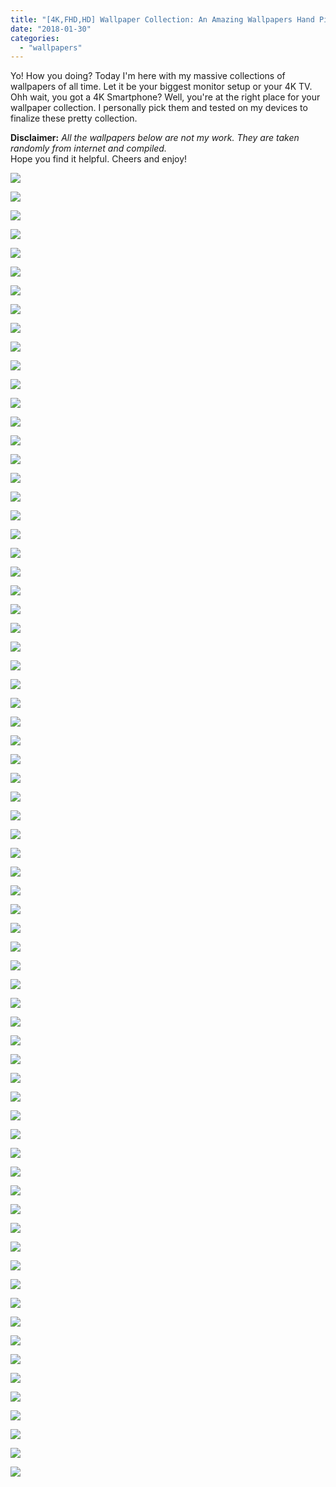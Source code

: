 ```yaml
---
title: "[4K,FHD,HD] Wallpaper Collection: An Amazing Wallpapers Hand Picked From The Internet"
date: "2018-01-30"
categories: 
  - "wallpapers"
---
```


Yo! How you doing? Today I'm here with my massive collections of wallpapers of all time. Let it be your biggest monitor setup or your 4K TV. Ohh wait, you got a 4K Smartphone? Well, you're at the right place for your wallpaper collection. I personally pick them and tested on my devices to finalize these pretty collection.  
  
**Disclaimer:** _All the wallpapers below are not my work. They are taken randomly from internet and compiled._  
Hope you find it helpful. Cheers and enjoy!  
  

[![](images/30.jpg)](https://2.bp.blogspot.com/-WtRegOlLGPs/Wm9vYPvYUdI/AAAAAAAAMS4/k2GN_Kw-Q-wIzT2cQL0r61tCZN596Nn1QCEwYBhgL/s1600/30.jpg)

  

[![](images/31.jpg)](https://2.bp.blogspot.com/-JBQoWeWnTbQ/Wm9vYUy1lNI/AAAAAAAAMS0/t4cVbnXRT6Uzdyl3jCOzdWAnjTAXVuLWACEwYBhgL/s1600/31.jpg)

  

[![](images/32.jpg)](https://3.bp.blogspot.com/-W8ZUPV1pU8E/Wm9vZyumFkI/AAAAAAAAMS4/3srv6M0xpoMh3Y3hLmsVuxljcdjxsbTAwCEwYBhgL/s1600/32.jpg)

  

[![](images/33.jpg)](https://2.bp.blogspot.com/-5nlqdUDU37k/Wm9vZaiPlEI/AAAAAAAAMS8/S5Zfeorm9FcokxnGk_cjKPhb-K9vSOYWgCEwYBhgL/s1600/33.jpg)

  

[![](images/37.jpg)](https://2.bp.blogspot.com/-TRcMgZ6xGO0/Wm9va5RRazI/AAAAAAAAMS0/LyqvdjpwEYYLH_MA536RTNlFrz_69lxfgCEwYBhgL/s1600/37.jpg)

  

[![](images/36.jpg)](https://2.bp.blogspot.com/-JxWJRj8CY-Y/Wm9va3puDPI/AAAAAAAAMS4/17ceYQZSfKEioLrDnh84y2mS9rzL5ph4wCEwYBhgL/s1600/36.jpg)

  

[![](images/35.jpg)](https://2.bp.blogspot.com/-NoRlbr5fbr0/Wm9vaQxfBcI/AAAAAAAAMSw/ybju_6FB3G0Zd1kaua612jRLZTYJ1kXUwCEwYBhgL/s1600/35.jpg)

  

[![](images/34.jpg)](https://3.bp.blogspot.com/-Ig7jdMMz3IE/Wm9vZoVyDII/AAAAAAAAMSw/zZlR6k4wzRUpYCadANEjAWYYnhOageHcwCEwYBhgL/s1600/34.jpg)

  

[![](images/38.jpg)](https://3.bp.blogspot.com/-UHm3UUjY3sA/Wm9vbVC_KPI/AAAAAAAAMTA/b0ktulu97149f_9Mje_WIYIRnuHOuYz1ACEwYBhgL/s1600/38.jpg)

  

[![](images/39.jpg)](https://3.bp.blogspot.com/-g8nNFcU4nq4/Wm9vb75zETI/AAAAAAAAMS4/zYqfliejca0CLF1kvsLd-8Qj34tTaGfBgCEwYBhgL/s1600/39.jpg)

  

[![](images/10.jpg)](https://1.bp.blogspot.com/-iHC7QCQt1_Y/Wm9vPTvpYsI/AAAAAAAAMS8/D4e_tmfGmLgsaIZoncA142Jlr8GjOqGiQCEwYBhgL/s1600/10.jpg)

  

[![](images/3.jpg)](https://3.bp.blogspot.com/-Jx3CN1fbHcc/Wm9vXxG_4yI/AAAAAAAAMS8/LSxxjfkLdc0aANtsJznZ2MpwET0H8IfcACEwYBhgL/s1600/3.jpg)

  

[![](images/2.jpg)](https://1.bp.blogspot.com/-ctGHUSgJXlE/Wm9vTllGGSI/AAAAAAAAMS0/EB22myTrCJkTkz16-pgaa4B7F8MScOA6QCEwYBhgL/s1600/2.jpg)

  

[![](images/1.jpg)](https://3.bp.blogspot.com/--cOLmAWd5LU/Wm9vPacO1MI/AAAAAAAAMTA/QeBrRZXkKBcXehiC_QjbEppyxqpc9ovFQCEwYBhgL/s1600/1.jpg)

  

[![](images/11.jpg)](https://2.bp.blogspot.com/-OBU8y93akX8/Wm9vPTyHpiI/AAAAAAAAMS0/Se5fW7YuszgRInwUH6zLuxiTbg6-M5gAwCEwYBhgL/s1600/11.jpg)

  

[![](images/12.jpg)](https://4.bp.blogspot.com/-oRDGQIz3zPI/Wm9vQxuHi3I/AAAAAAAAMS0/_TRLywUf0vAwwbeAIrSWWQ_th_b9e-u0wCEwYBhgL/s1600/12.jpg)

  

[![](images/13.jpg)](https://1.bp.blogspot.com/-tsz35sylWuU/Wm9vRNdYUgI/AAAAAAAAMS4/tqGWyFuf5uoIsgOBYpcf6Mheb52hHKQxgCEwYBhgL/s1600/13.jpg)

  

[![](images/17.jpg)](https://3.bp.blogspot.com/-eGUvXBVyBs0/Wm9vSe4suVI/AAAAAAAAMS4/AleNGf6G5mwSlLABp2FScD2nGvs6On6QgCEwYBhgL/s1600/17.jpg)

  

[![](images/16.jpg)](https://4.bp.blogspot.com/-BlQzqs1zfa8/Wm9vSoZK6BI/AAAAAAAAMS0/FS61-Jb8Qf8ZzK2RAU60u9KkpYgC1e3CQCEwYBhgL/s1600/16.jpg)

  

[![](images/21.jpg)](https://4.bp.blogspot.com/-wvAGCHeruvs/Wm9vUVmWNWI/AAAAAAAAMTA/98vIbmjY1KQujui-gikGE7E022Cx-fATACEwYBhgL/s1600/21.jpg)

  

[![](images/20.jpg)](https://2.bp.blogspot.com/-7qWTFVNHnvA/Wm9vUDD0tTI/AAAAAAAAMS4/VuCk4zgnIhYh76kYA958elfgc7coV9I0gCEwYBhgL/s1600/20.jpg)

  

[![](images/19.jpg)](https://1.bp.blogspot.com/--oP8FZdt-_g/Wm9vTcUTYoI/AAAAAAAAMTA/x9RHNEh_2eYQBMlEizde1PIEa59MFR9SwCEwYBhgL/s1600/19.jpg)

  

[![](images/15.jpg)](https://3.bp.blogspot.com/-8AxL_q3Xkxs/Wm9vRuYSXyI/AAAAAAAAMTA/3gyxsOLkD4QbHaKacPgdO2HswybisGTwgCEwYBhgL/s1600/15.jpg)

  

[![](images/14.jpg)](https://3.bp.blogspot.com/-8y7n-k9-rDs/Wm9vRECsxcI/AAAAAAAAMSw/C4hBmSCYH1go8T0OP7p56CxpRfRyoE2FQCEwYBhgL/s1600/14.jpg)

  

[![](images/18.jpg)](https://3.bp.blogspot.com/-fxaQNONS_sQ/Wm9vShRsBfI/AAAAAAAAMS4/cHdXaZ1gIEg7VuJoQF2-u2M64BFjrpmYgCEwYBhgL/s1600/18.jpg)

  

[![](images/25.jpg)](https://4.bp.blogspot.com/-zUkv_Vog_S4/Wm9vVpYYU2I/AAAAAAAAMSw/wF4GuvZKGa0TVpSgHfpTUp6EZjzRk6-gACEwYBhgL/s1600/25.jpg)

  

[![](images/29.jpg)](https://4.bp.blogspot.com/-G-IqaGcaTvQ/Wm9vXAYlhpI/AAAAAAAAMTA/Si8Oaeir4EMU6_UyfUQnuJBCNDBkcwxtgCEwYBhgL/s1600/29.jpg)

  

[![](images/28.jpg)](https://3.bp.blogspot.com/-t2GdRmiYOOc/Wm9vW7K2pgI/AAAAAAAAMSw/W-IdFkeUAmAtxP3T8NOoyM9xJI4BXGArQCEwYBhgL/s1600/28.jpg)

  

[![](images/24.jpg)](https://2.bp.blogspot.com/-Hgibz2vygRU/Wm9vV-81VPI/AAAAAAAAMSw/IVQHWXC0ZDIjYw1ic9vgyVLl4OEFFGMTwCEwYBhgL/s1600/24.jpg)

  

[![](images/23.jpg)](https://1.bp.blogspot.com/-HmOVaeycWoU/Wm9vUxlOeWI/AAAAAAAAMTA/KnLrxMB-0HECEx1PBUWM8VrYZo-y0Jw1QCEwYBhgL/s1600/23.jpg)

  

[![](images/27.jpg)](https://3.bp.blogspot.com/-piBH4AYWDQM/Wm9vWmmlUpI/AAAAAAAAMS4/ijYbOVt4RGMJMDpws21tjcH1cwU176QNQCEwYBhgL/s1600/27.jpg)

  

[![](images/26.jpg)](https://1.bp.blogspot.com/-8_6OHDmIBzA/Wm9vWCnuaaI/AAAAAAAAMS8/G5MstVXNI_ADW3NW2ZE4jRAGT4UBCI_MQCEwYBhgL/s1600/26.jpg)

  

[![](images/22.jpg)](https://3.bp.blogspot.com/-2emfO2V2CRY/Wm9vUh05sCI/AAAAAAAAMS8/WsL39q20nVIgBRa1ue9vtrnsT9oktcEMQCEwYBhgL/s1600/22.jpg)

  

[![](images/4311.jpg)](https://3.bp.blogspot.com/-tevtjYYC214/WnB0-0sTfOI/AAAAAAAAMUk/Rj4t0YvsaDkFNzmw1mJ6Na3rrrjLvwYlwCLcBGAs/s1600/4311.jpg)

  

[![](images/4658.jpg)](https://3.bp.blogspot.com/-PiEwXsEccwM/WnB0-wNAJ_I/AAAAAAAAMUo/iiK0SQCQLzEQ3HkRWcOYTyE6Q1P9LeSoACLcBGAs/s1600/4658.jpg)

  

[![](images/712496.jpg)](https://4.bp.blogspot.com/-DL59lSJdGMM/WnB0_v04rPI/AAAAAAAAMUs/gqQ65mmzvr8Ti3_COh67d7LAdz7UXaNCACLcBGAs/s1600/712496.jpg)

  

[![](images/Beautiful-Ellie-Goulding.jpg)](https://3.bp.blogspot.com/-gXGyjyFkphM/WnB0_zeFu6I/AAAAAAAAMUw/wXddafnGRDQD1uLYx6tYShKqZCGQw9qTQCLcBGAs/s1600/Beautiful-Ellie-Goulding.jpg)

  

[![](images/fake-daylight-gobo-praca-notes-73988.jpg)](https://4.bp.blogspot.com/-0zbbPJ5GiE0/WnB1GRn_MJI/AAAAAAAAMU8/Mo1m_zGyN5oTTMiNcQJoJz56WmvRs3U5wCLcBGAs/s1600/fake-daylight-gobo-praca-notes-73988.jpg)

  

[![](images/pagani_zonda_cinque_white_roadster_100511_3840x2160.jpg)](https://2.bp.blogspot.com/-x3_Ef3esPns/WnB1DvPxWGI/AAAAAAAAMU0/6nAkix0pvEwIALTjdYQEUWwAz3JVK_jhwCLcBGAs/s1600/pagani_zonda_cinque_white_roadster_100511_3840x2160.jpg)

  

[![](images/pexels-photo-110147.jpeg)](https://4.bp.blogspot.com/-t-Fs9oEpu84/WnB1G2_3aHI/AAAAAAAAMVA/KJNsYhWcNiktpr9YNFaZfgl9OiNBArbmwCLcBGAs/s1600/pexels-photo-110147.jpeg)

  

[![](images/pexels-photo-141635.jpeg)](https://2.bp.blogspot.com/-Z_AmWcSMf0Y/WnB1GQvXZmI/AAAAAAAAMU4/tayvuUtTtNYjg6pIn5J8t8UJMBPNceklACLcBGAs/s1600/pexels-photo-141635.jpeg)

  

[![](images/pexels-photo-206756.jpeg)](https://2.bp.blogspot.com/-hZWQ-G9Ev-U/WnB1NTKhxOI/AAAAAAAAMVM/7Gbb5PnBbP8T6XaFJi5O1srhB00P9T28ACLcBGAs/s1600/pexels-photo-206756.jpeg)

  

[![](images/pexels-photo-207962.jpeg)](https://1.bp.blogspot.com/-0Kkxb_JYc1s/WnB1I9aQwhI/AAAAAAAAMVE/imP99EzKMfIB2Etpux6emd_zKp0_EejpgCLcBGAs/s1600/pexels-photo-207962.jpeg)

  

[![](images/pexels-photo-302740.jpeg)](https://3.bp.blogspot.com/-6dhia07BHZ8/WnB1MegDX8I/AAAAAAAAMVI/400C-JpaM901QRN2buTU2uL_M-vt0pFZQCLcBGAs/s1600/pexels-photo-302740.jpeg)

  

[![](images/pexels-photo-325185.jpeg)](https://4.bp.blogspot.com/-i7nyiGlfTX8/WnB1VWQTMAI/AAAAAAAAMVg/ormaV4ZuwDESoTaupzsZiWDVJgje-u4NwCLcBGAs/s1600/pexels-photo-325185.jpeg)

  

[![](images/pexels-photo-338196.jpeg)](https://3.bp.blogspot.com/-zXH4OLmxLrY/WnB1P7UiKfI/AAAAAAAAMVQ/RTUye7PgqXEldB7nUFGiAyongxTXenRRQCLcBGAs/s1600/pexels-photo-338196.jpeg)

  

[![](images/pexels-photo-341858.jpg)](https://3.bp.blogspot.com/-NtNPSMP4UoY/WnB1QRnnACI/AAAAAAAAMVU/p8zAJQnu9JYnfG2HcHiNokv_vurIeTjAwCLcBGAs/s1600/pexels-photo-341858.jpg)

  

[![](images/skyline-buildings-new-york-skyscrapers.jpg)](https://4.bp.blogspot.com/-7mwB2OHygrk/WnB1ZDP0bhI/AAAAAAAAMVo/bA7JWHcLG-0NWUfUcIj4oHukJJx5p1DRwCLcBGAs/s1600/skyline-buildings-new-york-skyscrapers.jpg)

  

[![](images/wallhaven-545676.jpg)](https://3.bp.blogspot.com/-f1VbaYkNxl4/WnB1SH94VJI/AAAAAAAAMVY/GTJCRTIGl3Ig1hVsuvd5wJN0rYMyqk1qACLcBGAs/s1600/wallhaven-545676.jpg)

  

[![](images/wolf-torque-wolf-moon-cloud-45242.jpg)](https://2.bp.blogspot.com/-aUvJEftuKyE/WnB1WASytQI/AAAAAAAAMVk/8RfkoFXyJ3oFZIY4RqQlOkd7Hh81IZX4gCLcBGAs/s1600/wolf-torque-wolf-moon-cloud-45242.jpg)

  

[![](images/80.jpg)](https://3.bp.blogspot.com/-L9mMTLTZV3c/WnB6ABN8NyI/AAAAAAAAMWI/4CjQQsHAxMs5M2BeST3vFgokpXiY0KzbACLcBGAs/s1600/80.jpg)

  

[![](images/81.jpg)](https://4.bp.blogspot.com/-g4kAbkwcqiw/WnB6A2uIJuI/AAAAAAAAMWM/m51nBEKbQ-cC9-IhcIv2XrFR7yQBrbVGACLcBGAs/s1600/81.jpg)

  

[![](images/82.jpg)](https://1.bp.blogspot.com/-OLsNTgu8Auo/WnB6BGwm3RI/AAAAAAAAMWQ/3r5S595F_OgBodhqLzA8Mjf4xd333NaaACLcBGAs/s1600/82.jpg)

  

[![](images/83.jpg)](https://3.bp.blogspot.com/-zgIQkiM5k9E/WnB6BWhB5hI/AAAAAAAAMWU/MOsXgUHAbAA_VBis9U1WGJO2OVBgt1o7wCLcBGAs/s1600/83.jpg)

  

[![](images/84.jpg)](https://1.bp.blogspot.com/-ldXw9y4xy8g/WnB6CMKHXjI/AAAAAAAAMWc/GIAKzofVcnY3NoKcGeenU6n4T-Xty6c1wCLcBGAs/s1600/84.jpg)

  

[![](images/85.jpg)](https://1.bp.blogspot.com/-dcrdM8SWbTU/WnB6ByC4kPI/AAAAAAAAMWY/H6ksE6aMBLY93Pk9SbtWV9iW6gkBogGfwCLcBGAs/s1600/85.jpg)

  

[![](images/86.jpg)](https://3.bp.blogspot.com/-GpLyCaJIJAM/WnB6Cm43BiI/AAAAAAAAMWg/dgGEzfgB39smmZG7PJMrjUc5WKNxr4lqQCLcBGAs/s1600/86.jpg)

  

[![](images/87.jpg)](https://4.bp.blogspot.com/-i-x83iM76GU/WnB6DCPBXaI/AAAAAAAAMWk/J150FOX4s8AOduJB89qe2nO6gPUHmC9gwCLcBGAs/s1600/87.jpg)

  

[![](images/88.jpg)](https://4.bp.blogspot.com/-wcytNvy9pR8/WnB6DHCYbOI/AAAAAAAAMWo/HLgLCFSuuIYchkZYHg6Mz3EUebt1Wl7MgCLcBGAs/s1600/88.jpg)

  

[![](images/89.jpg)](https://3.bp.blogspot.com/-aiet332SHoA/WnB6Dmh-q8I/AAAAAAAAMWs/YJ98pR-n5qMV8OjR4-Bg22J_gcv-kURzACLcBGAs/s1600/89.jpg)

  

[![](images/90.jpg)](https://1.bp.blogspot.com/-oTbd0xudT3Q/WnB6D7YazJI/AAAAAAAAMWw/nFccWpd-1LUdxL7lyn1XknK74atP06kCACLcBGAs/s1600/90.jpg)

  

[![](images/91.jpg)](https://4.bp.blogspot.com/-DayuGP_nBs4/WnB6D6IRs8I/AAAAAAAAMW0/YQ5HUlUry0wjYiMz_PzIO_CSMaWaJwUUgCLcBGAs/s1600/91.jpg)

  

[![](images/92.jpg)](https://4.bp.blogspot.com/-DivvTRA7HZw/WnB6E5KnDuI/AAAAAAAAMW4/PFhUs9g3eSs3h3qwBZL_kPOvRWUX1hGIwCLcBGAs/s1600/92.jpg)

  

[![](images/93.jpg)](https://2.bp.blogspot.com/-Txb3geEjeCA/WnB6FLJFAXI/AAAAAAAAMW8/jlxrs6lHDIMrhNWYIt-lFzMIwRMcE1q4QCLcBGAs/s1600/93.jpg)

  

[![](images/94.jpg)](https://3.bp.blogspot.com/-iLs5KdOd_xw/WnB6FR0YzhI/AAAAAAAAMXA/l2ZTfOvx1mgtaLFoNvwiP0WqqALG6V_QQCLcBGAs/s1600/94.jpg)

  

[![](images/95.jpg)](https://3.bp.blogspot.com/-EflSFM64RoE/WnB6HFlhPHI/AAAAAAAAMXE/UJOtQVEK3HkrLlgzr4zh9cK-xYgHutVHQCLcBGAs/s1600/95.jpg)

  

[![](images/96.png)](https://2.bp.blogspot.com/-IprXeCZO7bk/WnB6Hkc6yHI/AAAAAAAAMXM/TN1tJLSCN5IMp64hN706GWm0sqkzDCrEwCLcBGAs/s1600/96.png)

  

[![](images/97.jpg)](https://4.bp.blogspot.com/-0LePYjLROFE/WnB6Ho34SBI/AAAAAAAAMXI/5FPyddhjEPw8KzVdyQtDyx9L743nPrG0gCLcBGAs/s1600/97.jpg)

  

[![](images/98.jpg)](https://3.bp.blogspot.com/-g9aR4O7XYKw/WnB6IU-ot1I/AAAAAAAAMXQ/OdzHvo7X7q8H6pQU2TA2vjWqPG4vBpanwCLcBGAs/s1600/98.jpg)

  

[![](images/99.jpg)](https://4.bp.blogspot.com/-L92kirEnvRs/WnB6IopXUHI/AAAAAAAAMXU/lI0D_tCF4QQwZKicSVWUVznLCDYQtTZ4wCLcBGAs/s1600/99.jpg)
